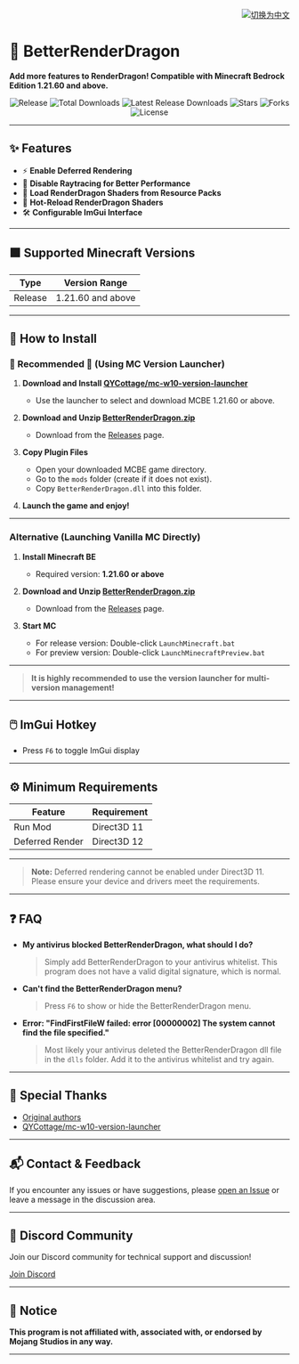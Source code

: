 <p align="right">
  <a href="./README.zh.md">
    <img src="https://img.shields.io/badge/切换为-中文-46c048?style=flat-square&logo=googletranslate&labelColor=3e3e3e" alt="切换为中文" />
  </a>
</p>

# 🚀 BetterRenderDragon

**Add more features to RenderDragon! Compatible with Minecraft Bedrock Edition 1.21.60 and above.**

<div align="center">

![Release](https://img.shields.io/github/v/release/QYCottage/BetterRenderDragon?style=flat-square)
![Total Downloads](https://img.shields.io/github/downloads/QYCottage/BetterRenderDragon/total?style=flat-square)
![Latest Release Downloads](https://img.shields.io/github/downloads/QYCottage/BetterRenderDragon/latest/total?style=flat-square)
![Stars](https://img.shields.io/github/stars/QYCottage/BetterRenderDragon?style=flat-square)
![Forks](https://img.shields.io/github/forks/QYCottage/BetterRenderDragon?style=flat-square)
![License](https://img.shields.io/github/license/QYCottage/BetterRenderDragon?style=flat-square)

</div>

---

## ✨ Features

- ⚡ **Enable Deferred Rendering**
- 🚫 **Disable Raytracing for Better Performance**
- 🎨 **Load RenderDragon Shaders from Resource Packs**
- 🔄 **Hot-Reload RenderDragon Shaders**
- 🛠️ **Configurable ImGui Interface**

---

## 🟩 Supported Minecraft Versions

| Type    | Version Range     |
| ------- | ----------------- |
| Release | 1.21.60 and above |

---

## 📝 How to Install

### 🚩 Recommended :star2: (Using MC Version Launcher)

1. **Download and Install [QYCottage/mc-w10-version-launcher](https://github.com/QYCottage/mc-w10-version-launcher)**

   - Use the launcher to select and download MCBE 1.21.60 or above.

2. **Download and Unzip [BetterRenderDragon.zip](#)**

   - Download from the [Releases](https://github.com/QYCottage/BetterRenderDragon/releases/latest) page.

3. **Copy Plugin Files**

   - Open your downloaded MCBE game directory.
   - Go to the `mods` folder (create if it does not exist).
   - Copy `BetterRenderDragon.dll` into this folder.

4. **Launch the game and enjoy!**

---

### Alternative (Launching Vanilla MC Directly)

1. **Install Minecraft BE**

   - Required version: **1.21.60 or above**

2. **Download and Unzip [BetterRenderDragon.zip](#)**

   - Download from the [Releases](https://github.com/QYCottage/BetterRenderDragon/releases/latest) page.

3. **Start MC**
   - For release version: Double-click `LaunchMinecraft.bat`
   - For preview version: Double-click `LaunchMinecraftPreview.bat`

---

> **It is highly recommended to use the version launcher for multi-version management!**

---

## 🖱️ ImGui Hotkey

- Press `F6` to toggle ImGui display

---

## ⚙️ Minimum Requirements

| Feature         | Requirement |
| --------------- | ----------- |
| Run Mod         | Direct3D 11 |
| Deferred Render | Direct3D 12 |

---

> **Note:** Deferred rendering cannot be enabled under Direct3D 11. Please ensure your device and drivers meet the requirements.

---

## ❓ FAQ

- **My antivirus blocked BetterRenderDragon, what should I do?**

  > Simply add BetterRenderDragon to your antivirus whitelist. This program does not have a valid digital signature, which is normal.

- **Can't find the BetterRenderDragon menu?**

  > Press `F6` to show or hide the BetterRenderDragon menu.

- **Error: "FindFirstFileW failed: error [00000002] The system cannot find the file specified."**

  > Most likely your antivirus deleted the BetterRenderDragon dll file in the `dlls` folder. Add it to the antivirus whitelist and try again.

---

## 🤝 Special Thanks

- [Original authors](https://github.com/ddf8196/BetterRenderDragon)
- [QYCottage/mc-w10-version-launcher](https://github.com/QYCottage/mc-w10-version-launcher)

---

## 📬 Contact & Feedback

If you encounter any issues or have suggestions, please [open an Issue](https://github.com/QYCottage/BetterRenderDragon/issues) or leave a message in the discussion area.

---

## 💬 Discord Community

Join our Discord community for technical support and discussion!

[Join Discord](https://discord.gg/8nGcV8QkKZ)

---

## 📝 Notice

**This program is not affiliated with, associated with, or endorsed by Mojang Studios in any way.**

---
